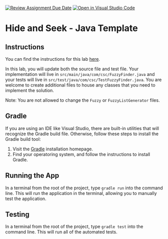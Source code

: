 [![Review Assignment Due Date](https://classroom.github.com/assets/deadline-readme-button-22041afd0340ce965d47ae6ef1cefeee28c7c493a6346c4f15d667ab976d596c.svg)](https://classroom.github.com/a/ww6SpBVK)
[![Open in Visual Studio Code](https://classroom.github.com/assets/open-in-vscode-2e0aaae1b6195c2367325f4f02e2d04e9abb55f0b24a779b69b11b9e10269abc.svg)](https://classroom.github.com/online_ide?assignment_repo_id=16795708&assignment_repo_type=AssignmentRepo)
# Hide and Seek - Java Template

## Instructions

You can find the instructions for this lab [here](https://cyrusvandrevala.com/teaching/csc/214/labs/hide-and-seek.html).

In this lab, you will update both the source file and test file. Your implementation will live in `src/main/java/com/csc/FuzzyFinder.java` and your tests will live in `src/test/java/com/csc/TestFuzzyFinder.java`. You are welcome to create additional files to house any classes that you need to implement the solution.

Note: You are not allowed to change the `Fuzzy` or `FuzzyListGenerator` files.

## Gradle

If you are using an IDE like Visual Studio, there are built-in utilities that will recognize the Gradle build file. Otherwise, follow these steps to install the Gradle build tool:

1. Visit the [Gradle](https://gradle.org/install/) installation homepage.
2. Find your operatoring system, and follow the instructions to install Gradle.

## Running the App

In a terminal from the root of the project, type `gradle run` into the command line. This will run the application in the terminal, allowing you to manually test the application.

## Testing

In a terminal from the root of the project, type `gradle test` into the command line. This will run all of the automated tests.
